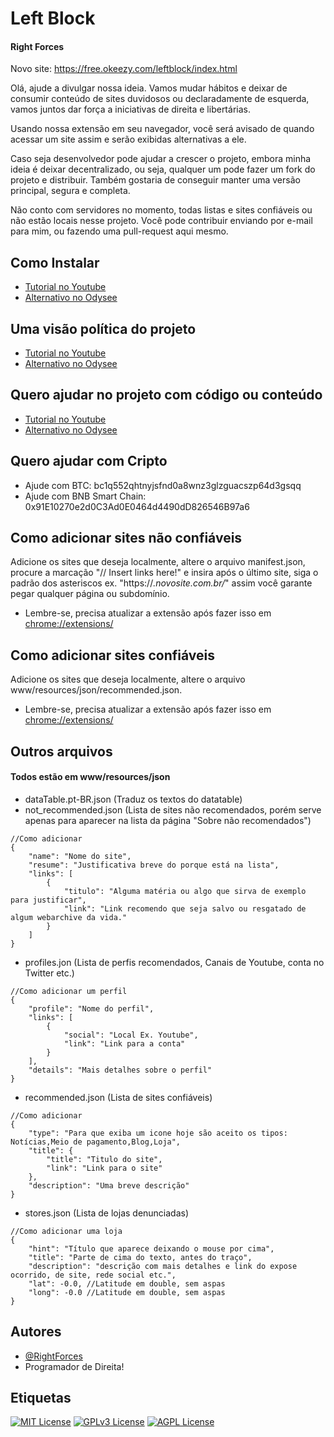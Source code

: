 # Left Block 
#### Right Forces
Novo site: https://free.okeezy.com/leftblock/index.html

Olá, ajude a divulgar nossa ideia. Vamos mudar hábitos e deixar de consumir conteúdo de sites duvidosos ou declaradamente de esquerda, vamos juntos dar força a iniciativas de direita e libertárias.

Usando nossa extensão em seu navegador, você será avisado de quando acessar um site assim e serão exibidas alternativas a ele.

Caso seja desenvolvedor pode ajudar a crescer o projeto, embora minha ideia é deixar decentralizado, ou seja, qualquer um pode fazer um fork do projeto e distribuir. Também gostaria de conseguir manter uma versão principal, segura e completa.

Não conto com servidores no momento, todas listas e sites confiáveis ou não estão locais nesse projeto. Você pode contribuir enviando por e-mail para mim, ou fazendo uma pull-request aqui mesmo.

## Como Instalar
* [Tutorial no Youtube](https://www.youtube.com/watch?v=eA7KEgD_JX4)
* [Alternativo no Odysee](https://odysee.com/@RightForces:c/LeftBlock-Installl:6)

## Uma visão política do projeto
* [Tutorial no Youtube](https://www.youtube.com/watch?v=GbjbnXYmw4o)
* [Alternativo no Odysee](https://odysee.com/@RightForces:c/LeftBlock-vision:3)

## Quero ajudar no projeto com código ou conteúdo
* [Tutorial no Youtube](https://www.youtube.com/watch?v=_xWQ4eggvQk)
* [Alternativo no Odysee](https://odysee.com/@RightForces:c/LeftBlock-developer:9)

## Quero ajudar com Cripto
* Ajude com BTC: bc1q552qhtnyjsfnd0a8wnz3glzguacszp64d3gsqq
* Ajude com BNB Smart Chain: 0x91E10270e2d0C3Ad0E0464d4490dD826546B97a6

## Como adicionar sites não confiáveis

Adicione os sites que deseja localmente, altere o arquivo manifest.json, procure a marcação "// Insert links here!" e insira após o último site, siga o padrão dos asteriscos ex. "https://*.novosite.com.br/*" assim você garante pegar qualquer página ou subdomínio.

* Lembre-se, precisa atualizar a extensão após fazer isso em [chrome://extensions/](chrome://extensions/)

## Como adicionar sites confiáveis

Adicione os sites que deseja localmente, altere o arquivo www/resources/json/recommended.json.

* Lembre-se, precisa atualizar a extensão após fazer isso em [chrome://extensions/](chrome://extensions/)


## Outros arquivos
#### Todos estão em www/resources/json

* dataTable.pt-BR.json (Traduz os textos do datatable)
* not_recommended.json (Lista de sites não recomendados, porém serve apenas para aparecer na lista da página "Sobre não recomendados")
```
//Como adicionar
{
	"name": "Nome do site",
	"resume": "Justificativa breve do porque está na lista",
	"links": [
		{
			"titulo": "Alguma matéria ou algo que sirva de exemplo para justificar",
			"link": "Link recomendo que seja salvo ou resgatado de algum webarchive da vida."
		}
	]
}
```
* profiles.jon (Lista de perfis recomendados, Canais de Youtube, conta no Twitter etc.)
```
//Como adicionar um perfil
{
	"profile": "Nome do perfil",
	"links": [
		{
			"social": "Local Ex. Youtube",
			"link": "Link para a conta"
		}
	],
	"details": "Mais detalhes sobre o perfil"
}
```
* recommended.json (Lista de sites confiáveis)
```
//Como adicionar
{
	"type": "Para que exiba um icone hoje são aceito os tipos: Notícias,Meio de pagamento,Blog,Loja",
	"title": {
		"title": "Titulo do site",
		"link": "Link para o site"
	},
	"description": "Uma breve descrição"
}
```
* stores.json (Lista de lojas denunciadas)
```
//Como adicionar uma loja
{
	"hint": "Título que aparece deixando o mouse por cima",
	"title": "Parte de cima do texto, antes do traço",
	"description": "descrição com mais detalhes e link do expose ocorrido, de site, rede social etc.",
	"lat": -0.0, //Latitude em double, sem aspas
	"long": -0.0 //Latitude em double, sem aspas
}
```
## Autores

- [@RightForces](https://www.github.com/RightForces)
- Programador de Direita!

## Etiquetas

[![MIT License](https://img.shields.io/badge/License-MIT-green.svg)](https://choosealicense.com/licenses/mit/)
[![GPLv3 License](https://img.shields.io/badge/License-GPL%20v3-yellow.svg)](https://opensource.org/licenses/)
[![AGPL License](https://img.shields.io/badge/license-AGPL-blue.svg)](http://www.gnu.org/licenses/agpl-3.0)

